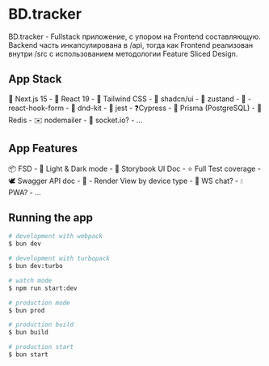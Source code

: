 # BD.tracker

BD.tracker - Fullstack приложение, с упором на Frontend составляющую. Backend часть инкапсулирована в /api, тогда как Frontend реализован внутри /src с использованием методологии Feature Sliced Design.

## App Stack

🍎 Next.js 15 - 🌈 React 19 - 🌊 Tailwind CSS - 🍞 shadcn/ui - 🐻 zustand - 📝 - react-hook-form - 🎲 dnd-kit - 🍕 jest - ❓Cypress - 🥯 Prisma (PostgreSQL) - 💯 Redis - ✉️ nodemailer - 💬 socket.io? - ...

## App Features

📦 FSD - 🍌 Light & Dark mode - 🥕 Storybook UI Doc - ⭐️ Full Test coverage - 🕊️ Swagger API doc - 🌴 - Render View by device type - 🔫 WS chat? - 💧 PWA? - ...

## Running the app

```bash
# development with webpack
$ bun dev

# development with turbopack
$ bun dev:turbo

# watch mode
$ npm run start:dev

# production mode
$ bun prod

# production build
$ bun build

# production start
$ bun start
```
